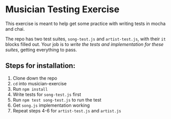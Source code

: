 # Musician Testing Exercise

This exercise is meant to help get some practice with writing tests in mocha and chai.

The repo has two test suites, `song-test.js` and `artist-test.js`, with their
`it` blocks filled out. Your job is to *write the tests and implementation for these suites*, getting everything to pass.

## Steps for installation:


1. Clone down the repo
2. `cd` into musician-exercise
3. Run `npm install`
4. Write tests for `song-test.js` first
5. Run `npm test song-test.js` to run the test
6. Get `song.js` implementation working
7. Repeat steps 4-6 for `artist-test.js` and `artist.js`
